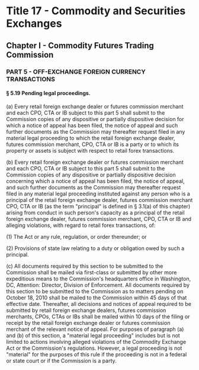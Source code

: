 
# Title 17 - Commodity and Securities Exchanges
## Chapter I - Commodity Futures Trading Commission
### PART 5 - OFF-EXCHANGE FOREIGN CURRENCY TRANSACTIONS
#### § 5.19 Pending legal proceedings.

(a) Every retail foreign exchange dealer or futures commission merchant and each CPO, CTA or IB subject to this part 5 shall submit to the Commission copies of any dispositive or partially dispositive decision for which a notice of appeal has been filed, the notice of appeal and such further documents as the Commission may thereafter request filed in any material legal proceeding to which the retail foreign exchange dealer, futures commission merchant, CPO, CTA or IB is a party or to which its property or assets is subject with respect to retail forex transactions.

(b) Every retail foreign exchange dealer or futures commission merchant and each CPO, CTA or IB subject to this part 5 shall submit to the Commission copies of any dispositive or partially dispositive decision concerning which a notice of appeal has been filed, the notice of appeal, and such further documents as the Commission may thereafter request filed in any material legal proceeding instituted against any person who is a principal of the retail foreign exchange dealer, futures commission merchant CPO, CTA or IB (as the term "principal" is defined in § 3.1(a) of this chapter) arising from conduct in such person's capacity as a principal of the retail foreign exchange dealer, futures commission merchant, CPO, CTA or IB and alleging violations, with regard to retail forex transactions, of:

(1) The Act or any rule, regulation, or order thereunder; or

(2) Provisions of state law relating to a duty or obligation owed by such a principal.

(c) All documents required by this section to be submitted to the Commission shall be mailed via first-class or submitted by other more expeditious means to the Commission's headquarters office in Washington, DC, Attention: Director, Division of Enforcement. All documents required by this section to be submitted to the Commission as to matters pending on October 18, 2010 shall be mailed to the Commission within 45 days of that effective date. Thereafter, all decisions and notices of appeal required to be submitted by retail foreign exchange dealers, futures commission merchants, CPOs, CTAs or IBs shall be mailed within 10 days of the filing or receipt by the retail foreign exchange dealer or futures commission merchant of the relevant notice of appeal. For purposes of paragraph (a) and (b) of this section, a "material legal proceeding" includes but is not limited to actions involving alleged violations of the Commodity Exchange Act or the Commission's regulations. However, a legal proceeding is not "material" for the purposes of this rule if the proceeding is not in a federal or state court or if the Commission is a party.
